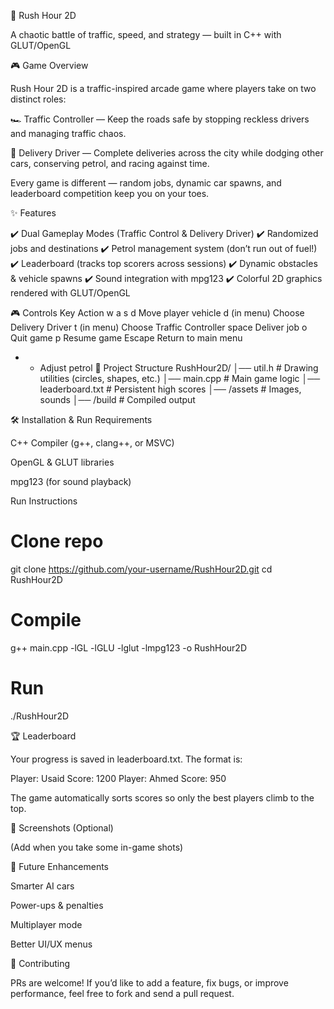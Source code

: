 🚦 Rush Hour 2D

A chaotic battle of traffic, speed, and strategy — built in C++ with GLUT/OpenGL






🎮 Game Overview

Rush Hour 2D is a traffic-inspired arcade game where players take on two distinct roles:

🏎️ Traffic Controller — Keep the roads safe by stopping reckless drivers and managing traffic chaos.

🚚 Delivery Driver — Complete deliveries across the city while dodging other cars, conserving petrol, and racing against time.

Every game is different — random jobs, dynamic car spawns, and leaderboard competition keep you on your toes.

✨ Features

✔️ Dual Gameplay Modes (Traffic Control & Delivery Driver)
✔️ Randomized jobs and destinations
✔️ Petrol management system (don’t run out of fuel!)
✔️ Leaderboard (tracks top scorers across sessions)
✔️ Dynamic obstacles & vehicle spawns
✔️ Sound integration with mpg123
✔️ Colorful 2D graphics rendered with GLUT/OpenGL

🎮 Controls
Key	Action
w a s d	Move player vehicle
d (in menu)	Choose Delivery Driver
t (in menu)	Choose Traffic Controller
space	Deliver job
o	Quit game
p	Resume game
Escape	Return to main menu
+ -	Adjust petrol
📂 Project Structure
RushHour2D/
│── util.h                # Drawing utilities (circles, shapes, etc.)
│── main.cpp              # Main game logic
│── leaderboard.txt        # Persistent high scores
│── /assets                # Images, sounds
│── /build                 # Compiled output

🛠️ Installation & Run
Requirements

C++ Compiler (g++, clang++, or MSVC)

OpenGL & GLUT libraries

mpg123 (for sound playback)

Run Instructions
# Clone repo
git clone https://github.com/your-username/RushHour2D.git
cd RushHour2D

# Compile
g++ main.cpp -lGL -lGLU -lglut -lmpg123 -o RushHour2D

# Run
./RushHour2D

🏆 Leaderboard

Your progress is saved in leaderboard.txt. The format is:

Player: Usaid  Score: 1200
Player: Ahmed  Score: 950


The game automatically sorts scores so only the best players climb to the top.

📸 Screenshots (Optional)

(Add when you take some in-game shots)

🚀 Future Enhancements

Smarter AI cars

Power-ups & penalties

Multiplayer mode

Better UI/UX menus

🤝 Contributing

PRs are welcome! If you’d like to add a feature, fix bugs, or improve performance, feel free to fork and send a pull request.
